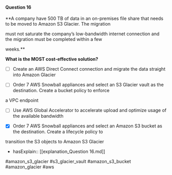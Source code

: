 #### Question  16


**A company have 500 TB of data in an on-premises file share that needs to be moved to Amazon S3 Glacier. The migration

must not saturate the company’s low-bandwidth internet connection and the migration must be completed within a few

weeks.**


**What is the MOST cost-effective solution?**


- [ ] Create an AWS Direct Connect connection and migrate the data straight into Amazon Glacier


- [ ] Order 7 AWS Snowball appliances and select an S3 Glacier vault as the destination. Create a bucket policy to enforce

a VPC endpoint


- [ ] Use AWS Global Accelerator to accelerate upload and optimize usage of the available bandwidth


- [x] Order 7 AWS Snowball appliances and select an Amazon S3 bucket as the destination. Create a lifecycle policy to

transition the S3 objects to Amazon S3 Glacier



- hasExplain:: [[explanation_Question  16.md]]

#amazon_s3_glacier #s3_glacier_vault #amazon_s3_bucket #amazon_glacier #aws 